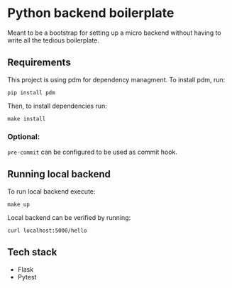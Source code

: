 # Python backend boilerplate

Meant to be a bootstrap for setting up a micro backend without having to write all the tedious boilerplate.

## Requirements

This project is using pdm for dependency managment. To install pdm, run:

```commandline
pip install pdm
```

Then, to install dependencies run:

```commandline
make install
```

### Optional:

`pre-commit` can be configured to be used as commit hook.

## Running local backend

To run local backend execute:

```commandline
make up
```

Local backend can be verified by running:

```commandline
curl localhost:5000/hello
```

## Tech stack

- Flask
- Pytest
